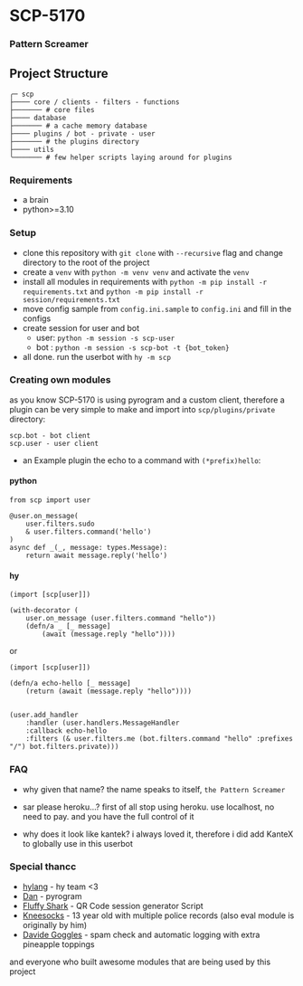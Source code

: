 # SCP-5170
### Pattern Screamer

## Project Structure
```
╭─ scp
├──── core / clients - filters - functions
├─────── # core files
├──── database
├─────── # a cache memory database
├──── plugins / bot - private - user
├─────── # the plugins directory
├──── utils
╰─────── # few helper scripts laying around for plugins
```

### Requirements
 - a brain
 - python>=3.10

### Setup
 - clone this repository with `git clone` with `--recursive` flag and change directory to the root of the project
 - create a `venv` with `python -m venv venv` and activate the `venv`
 - install all modules in requirements with `python -m pip install -r requirements.txt` and `python -m pip install -r session/requirements.txt`
 - move config sample from `config.ini.sample` to `config.ini` and fill in the configs
 - create session for user and bot
   - user: `python -m session -s scp-user`
   - bot : `python -m session -s scp-bot -t {bot_token}`
 - all done. run the userbot with `hy -m scp`

### Creating own modules
as you know SCP-5170 is using pyrogram and a custom client,
therefore a plugin can be very simple to make and import into `scp/plugins/private` directory:
```
scp.bot - bot client
scp.user - user client
```

 - an Example plugin the echo to a command with `(*prefix)hello`:

#### python
```
from scp import user

@user.on_message(
    user.filters.sudo
    & user.filters.command('hello')
)
async def _(_, message: types.Message):
    return await message.reply('hello')
```

#### hy
```
(import [scp[user]])

(with-decorator (
    user.on_message (user.filters.command "hello"))
    (defn/a _ [_ message]
        (await (message.reply "hello"))))
```
or
```
(import [scp[user]])

(defn/a echo-hello [_ message]
    (return (await (message.reply "hello"))))


(user.add_handler
    :handler (user.handlers.MessageHandler
    :callback echo-hello
    :filters (& user.filters.me (bot.filters.command "hello" :prefixes "/") bot.filters.private)))
```

### FAQ
- why given that name?
  the name speaks to itself, `the Pattern Screamer`

- sar please heroku...?
  first of all stop using heroku. use localhost, no need to pay. and you have the full control of it

- why does it look like kantek?
  i always loved it, therefore i did add KanteX to globally use in this userbot

### Special thancc
 - [hylang](https://hylang.org) - hy team <3
 - [Dan](https://github.com/delivrance) - pyrogram
 - [Fluffy Shark](https://github.com/ColinShark) - QR Code session generator Script
 - [Kneesocks](https://github.com/the-blank-x) - 13 year old with multiple police records (also eval module is originally by him)
 - [Davide Goggles](https://github.com/DavideGalilei) - spam check and automatic logging with extra pineapple toppings

and everyone who built awesome modules that are being used by this project
